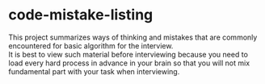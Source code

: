 # code-mistake-listing
This project summarizes ways of thinking and mistakes that are commonly encountered for basic algorithm for the interview.      
It is best to view such material before interviewing because you need to load every hard process in advance in your brain so that you will not mix fundamental part with your task when interviewing.
